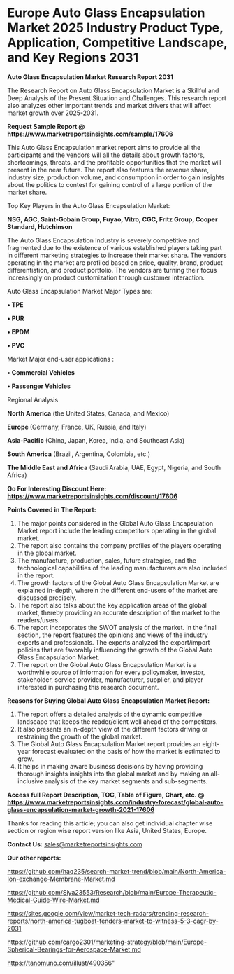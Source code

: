  # Europe Auto Glass Encapsulation Market 2025 Industry Product Type, Application, Competitive Landscape, and Key Regions 2031

<strong>Auto Glass Encapsulation Market Research Report 2031</strong>

The Research Report on Auto Glass Encapsulation Market is a Skillful and Deep Analysis of the Present Situation and Challenges. This research report also analyzes other important trends and market drivers that will affect market growth over 2025-2031.

<strong>Request Sample Report @ <a href=https://www.marketreportsinsights.com/sample/17606>https://www.marketreportsinsights.com/sample/17606</a></strong>

This Auto Glass Encapsulation market report aims to provide all the participants and the vendors will all the details about growth factors, shortcomings, threats, and the profitable opportunities that the market will present in the near future. The report also features the revenue share, industry size, production volume, and consumption in order to gain insights about the politics to contest for gaining control of a large portion of the market share.

Top Key Players in the Auto Glass Encapsulation Market:

<strong>NSG, AGC, Saint-Gobain Group, Fuyao, Vitro, CGC, Fritz Group, Cooper Standard, Hutchinson</strong>

The Auto Glass Encapsulation Industry is severely competitive and fragmented due to the existence of various established players taking part in different marketing strategies to increase their market share. The vendors operating in the market are profiled based on price, quality, brand, product differentiation, and product portfolio. The vendors are turning their focus increasingly on product customization through customer interaction.

Auto Glass Encapsulation Market Major Types are:

<strong>• TPE

• PUR

• EPDM

• PVC</strong>

Market Major end-user applications :

<strong>• Commercial Vehicles

• Passenger Vehicles</strong>

Regional Analysis

</u><strong><b>North America</b></strong> (the United States, Canada, and Mexico)

<strong><b>Europe </b></strong>(Germany, France, UK, Russia, and Italy)

<strong><b>Asia-Pacific</b></strong> (China, Japan, Korea, India, and Southeast Asia)

<strong><b>South America</b></strong> (Brazil, Argentina, Colombia, etc.)

<strong><b>The Middle East and Africa</b></strong> (Saudi Arabia, UAE, Egypt, Nigeria, and South Africa)

<strong>Go For Interesting Discount Here: <a href=https://www.marketreportsinsights.com/discount/17606>https://www.marketreportsinsights.com/discount/17606</a></strong>

<strong>Points Covered in The Report:</strong>
<ol>
  <li>The major points considered in the Global Auto Glass Encapsulation Market report include the leading competitors operating in the global market.</li>
  <li>The report also contains the company profiles of the players operating in the global market.</li>
  <li>The manufacture, production, sales, future strategies, and the technological capabilities of the leading manufacturers are also included in the report.</li>
  <li>The growth factors of the Global Auto Glass Encapsulation Market are explained in-depth, wherein the different end-users of the market are discussed precisely.</li>
  <li>The report also talks about the key application areas of the global market, thereby providing an accurate description of the market to the readers/users.</li>
  <li>The report incorporates the SWOT analysis of the market. In the final section, the report features the opinions and views of the industry experts and professionals. The experts analyzed the export/import policies that are favorably influencing the growth of the Global Auto Glass Encapsulation Market.</li>
  <li>The report on the Global Auto Glass Encapsulation Market is a worthwhile source of information for every policymaker, investor, stakeholder, service provider, manufacturer, supplier, and player interested in purchasing this research document.</li>
</ol>
<strong>Reasons for Buying Global Auto Glass Encapsulation Market Report:</strong>

<ol>
  <li>The report offers a detailed analysis of the dynamic competitive landscape that keeps the reader/client well ahead of the competitors.</li>
  <li>It also presents an in-depth view of the different factors driving or restraining the growth of the global market.</li>
  <li>The Global Auto Glass Encapsulation Market report provides an eight-year forecast evaluated on the basis of how the market is estimated to grow.</li>
  <li>It helps in making aware business decisions by having providing thorough insights insights into the global market and by making an all-inclusive analysis of the key market segments and sub-segments.</li>
</ol>
<strong>Access full Report Description, TOC, Table of Figure, Chart, etc. @ <a href=https://www.marketreportsinsights.com/industry-forecast/global-auto-glass-encapsulation-market-growth-2021-17606>https://www.marketreportsinsights.com/industry-forecast/global-auto-glass-encapsulation-market-growth-2021-17606</a></strong>


Thanks for reading this article; you can also get individual chapter wise section or region wise report version like Asia, United States, Europe.

<strong>Contact Us:</strong>
sales@marketreportsinsights.com

<strong>Our other reports:</strong>

<a href=https://github.com/haq235/search-market-trend/blob/main/North-America-Ion-exchange-Membrane-Market.md>https://github.com/haq235/search-market-trend/blob/main/North-America-Ion-exchange-Membrane-Market.md</a>

<a href=https://github.com/Siya23553/Research/blob/main/Europe-Therapeutic-Medical-Guide-Wire-Market.md>https://github.com/Siya23553/Research/blob/main/Europe-Therapeutic-Medical-Guide-Wire-Market.md</a>

<a href=https://sites.google.com/view/market-tech-radars/trending-research-reports/north-america-tugboat-fenders-market-to-witness-5-3-cagr-by-2031>https://sites.google.com/view/market-tech-radars/trending-research-reports/north-america-tugboat-fenders-market-to-witness-5-3-cagr-by-2031</a>

<a href=https://github.com/cargo2301/marketing-strategy/blob/main/Europe-Spherical-Bearings-for-Aerospace-Market.md>https://github.com/cargo2301/marketing-strategy/blob/main/Europe-Spherical-Bearings-for-Aerospace-Market.md</a>

<a href=https://tanomuno.com/illust/490356>https://tanomuno.com/illust/490356</a>"
